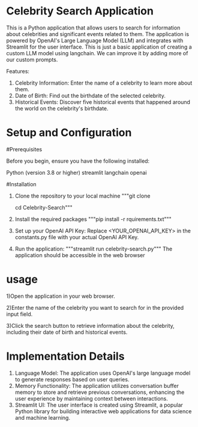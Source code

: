 # Celebrity Search Application
This is a Python application that allows users to search for information about celebrities and significant events related to them. The application is powered by OpenAI's Large Language Model (LLM) and integrates with Streamlit for the user interface. This is just a basic application of creating a custom LLM model using langchain. We can improve it by adding more of our custom prompts.

Features:
1) Celebrity Information: Enter the name of a celebrity to learn more about them.
2) Date of Birth: Find out the birthdate of the selected celebrity.
3) Historical Events: Discover five historical events that happened around the world on the celebrity's birthdate.

# Setup and Configuration
#Prerequisites

Before you begin, ensure you have the following installed:

Python (version 3.8 or higher)
streamlit
langchain
openai

#Installation
1) Clone the repository to your local machine
   """git clone <repository-url>

   cd Celebrity-Search"""
3) Install the required packages
   """pip install -r rquirements.txt"""
4) Set up your OpenAI API Key:
   Replace <YOUR_OPENAI_API_KEY> in the constants.py file with your actual OpenAI API Key.
5) Run the application:
   """streamlit run celebrity-search.py"""
   The application should be accessible in the web browser
# usage
1)Open the application in your web browser.

2)Enter the name of the celebrity you want to search for in the provided input field.

3)Click the search button to retrieve information about the celebrity, including their date of birth and historical events.

# Implementation Details
1) Language Model: The application uses OpenAI's large language model to generate responses based on user queries.
2) Memory Functionality: The application utilizes conversation buffer memory to store and retrieve previous conversations, enhancing the user experience by maintaining context between interactions.
3) Streamlit UI: The user interface is created using Streamlit, a popular Python library for building interactive web applications for data science and machine learning.



